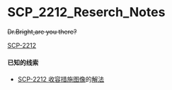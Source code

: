 # SCP_2212_Reserch_Notes
<del>Dr.Bright,are you there?</del>

[SCP-2212](http://scp-wiki-cn.wikidot.com/scp-2212)
#### 已知的线索
- [SCP-2212 收容措施图像](http://scp-wiki-cn.wikidot.com/2212-archival-image)的[解法](https://github.com/iPlanC/SCP_2212_Reserch_Notes/blob/master/2212-archival-image/image.md)
